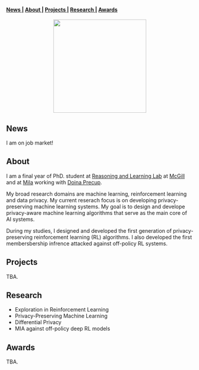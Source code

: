 <!-- <span class="tab">  <a href="mailto:gomrokma@mila.quebec"><img src="images/social/email_bw.png" width="30"></a> &nbsp;&nbsp;[<img src="images/social/github_cat.png" width="30">](https://github.com/maziarg) &nbsp;&nbsp;[<img src="images/social/linkedin.png" width="25">](https://www.linkedin.com/in/maziar-gomrokchi-ba1418224/) -->

#### <a href = "#News"> News </a>  | <a href = "#About"> About </a> | <a href = "#Projects"> Projects </a> | <a href = "#Research"> Research </a> | <a href = "#Awards"> Awards </a>
 
<p align="center">
  <img src="images/profile-c.png" width="250"/>


<h2 id="News">News</h2> 
 
 I am on job market!

<h2 id="About">About</h2> 
 
  I am a final year of PhD. student at <a href="http://rl.cs.mcgill.ca//">Reasoning and Learning Lab</a> at <a href="https://www.mcgill.ca//">McGill</a> and at <a href="https://mila.quebec/en/">Mila</a> working with <a href="http://rl.cs.mcgill.ca/people/doina-precup/">Doina Precup</a>.

My broad research domains are machine learning, reinforcement learning and data privacy. My current reserach focus is on developing privacy-preserving machine learning systems. My goal is to design and develope privacy-aware machine learning algorithms that serve as the main core of AI systems. 

During my studies, I designed and developed the first generation of privacy-preserving reinforcement learning (RL) algorithms. I also developed the first membersbership infrence attacked against off-policy RL systems.
  
<h2 id="Projects">Projects</h2>
TBA.

<h2 id="Research">Research</h2> 
<ul>
<li>Exploration in Reinforcement Learning </li>
<li>Privacy-Preserving Machine Learning </li>
<li>Differential Privacy </li>
<li>MIA against off-policy deep RL models </li>
</ul>

<h2 id="Awards">Awards</h2> 
TBA.
 
